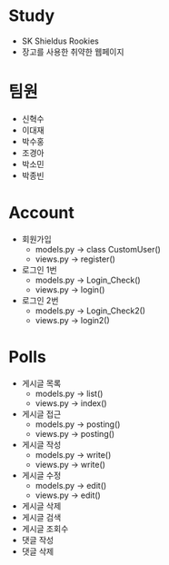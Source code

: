 # Study
- SK Shieldus Rookies
- 장고를 사용한 취약한 웹페이지

# 팀원
- 신혁수
- 이대재
- 박수홍
- 조경아
- 박소민
- 박종빈

# Account
- 회원가입
  - models.py -> class CustomUser()
  - views.py -> register()
- 로그인 1번
  - models.py -> Login_Check()
  - views.py -> login()
- 로그인 2번
  - models.py -> Login_Check2()
  - views.py -> login2()

# Polls
- 게시글 목록
  - models.py -> list()
  - views.py -> index()
- 게시글 접근
  - models.py -> posting()
  - views.py -> posting()
- 게시글 작성
  - models.py -> write()
  - views.py -> write()
- 게시글 수정
  - models.py -> edit()
  - views.py -> edit()
- 게시글 삭제
- 게시글 검색
- 게시글 조회수
- 댓글 작성
- 댓글 삭제
